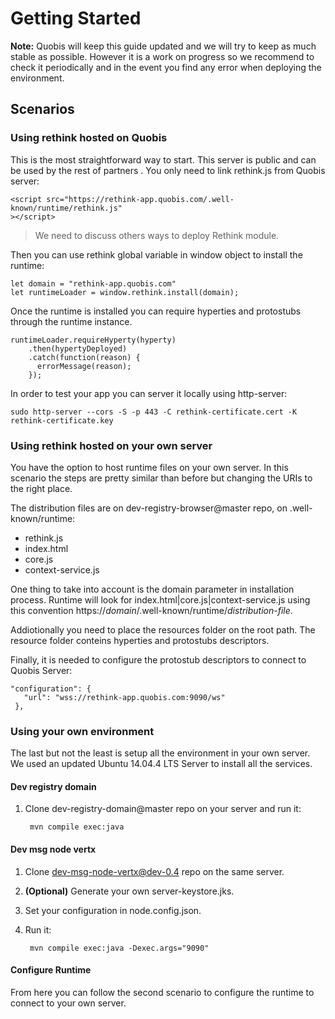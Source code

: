 # Getting Started

**Note:** Quobis will keep this guide updated and we will try to keep as much stable as possible. However it is a work on progress so we recommend to check it periodically and in the event you find any error when deploying the environment.   

## Scenarios

### Using rethink hosted on Quobis

This is the most straightforward way to start. This server is public and can be used by the rest of partners . You only need to link rethink.js from Quobis server:
    
    <script src="https://rethink-app.quobis.com/.well-known/runtime/rethink.js"
    ></script>

> We need to discuss others ways to deploy Rethink module.

Then you can use rethink global variable in window object to install the runtime:

    let domain = "rethink-app.quobis.com"
    let runtimeLoader = window.rethink.install(domain);

Once the runtime is installed you can require hyperties and protostubs through the runtime instance.

    runtimeLoader.requireHyperty(hyperty)
        .then(hypertyDeployed)
        .catch(function(reason) {
          errorMessage(reason);
        });


In order to test your app you can server it locally using http-server:

    sudo http-server --cors -S -p 443 -C rethink-certificate.cert -K rethink-certificate.key 

### Using rethink hosted on your own server

You have the option to host runtime files on your own server. In this scenario the steps are pretty similar than before but changing the URIs to the right place.

The distribution files are on dev-registry-browser@master repo, on .well-known/runtime:

* rethink.js
* index.html
* core.js
* context-service.js

One thing to take into account is the domain parameter in installation process. Runtime will look for index.html|core.js|context-service.js using this convention https://*domain*/.well-known/runtime/*distribution-file*.

Addiotionally you need to place the resources folder on the root path. The resource folder conteins hyperties and protostubs descriptors.

Finally, it is needed to configure the protostub descriptors to connect to Quobis Server:
    
    "configuration": {
       "url": "wss://rethink-app.quobis.com:9090/ws"
     },
     
### Using your own environment

The last but not the least is setup all the environment in your own server. We used an updated Ubuntu 14.04.4 LTS Server to install all the services.

#### Dev registry domain

1. Clone dev-registry-domain@master repo on your server and run it:

        mvn compile exec:java
    
#### Dev msg node vertx

1. Clone dev-msg-node-vertx@dev-0.4 repo on the same server.
2. **(Optional)** Generate your own server-keystore.jks.
3. Set your configuration in node.config.json.
4. Run it:

        mvn compile exec:java -Dexec.args="9090"

#### Configure Runtime

From here you can follow the second scenario to configure the runtime to connect to your own server.


